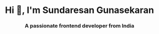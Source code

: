 <h1 align="center">Hi 👋, I'm Sundaresan Gunasekaran</h1>
<h3 align="center">A passionate frontend developer from India</h3>
